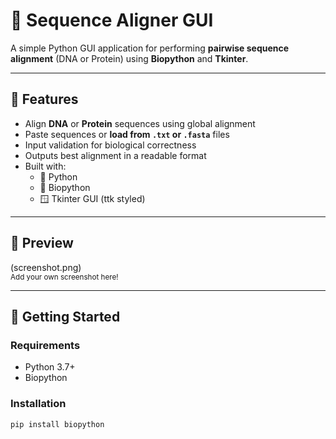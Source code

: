 # 🔬 Sequence Aligner GUI

A simple Python GUI application for performing **pairwise sequence alignment** (DNA or Protein) using **Biopython** and **Tkinter**.

---

## 🧠 Features

- Align **DNA** or **Protein** sequences using global alignment
- Paste sequences or **load from `.txt` or `.fasta`** files
- Input validation for biological correctness
- Outputs best alignment in a readable format
- Built with:
  - 🐍 Python
  - 🔬 Biopython
  - 🪟 Tkinter GUI (ttk styled)

---

## 📸 Preview

(screenshot.png)  
<sub>Add your own screenshot here!</sub>

---

## 🚀 Getting Started

### Requirements

- Python 3.7+
- Biopython

### Installation

```bash
pip install biopython
